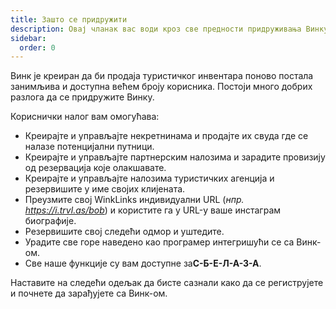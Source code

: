 ```yaml
---
title: Зашто се придружити
description: Овај чланак вас води кроз све предности придруживања Винку.
sidebar:
  order: 0
---
```

Винк је креиран да би продаја туристичког инвентара поново постала занимљива и доступна већем броју корисника.
Постоји много добрих разлога да се придружите Винку.

Кориснички налог вам омогућава:

* Креирајте и управљајте некретнинама и продајте их свуда где се налазе потенцијални путници.
* Креирајте и управљајте партнерским налозима и зарадите провизију од резервација које олакшавате.
* Креирајте и управљајте налозима туристичких агенција и резервишите у име својих клијената.
* Преузмите свој WinkLinks индивидуални URL (*нпр. https://i.trvl.as/bob*) и користите га у URL-у ваше инстаграм биографије.
* Резервишите свој следећи одмор и уштедите.
* Урадите све горе наведено као програмер интегришући се са Винк-ом.
* Све наше функције су вам доступне за**С-Б-Е-Л-А-З-А**.

Наставите на следећи одељак да бисте сазнали како да се региструјете и почнете да зарађујете са Винк-ом.

